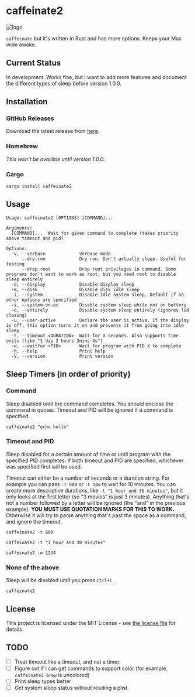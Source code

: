 # caffeinate2

![logo](https://randomblock1.com/assets/images/caffeinate2.svg)

`caffeinate` but it's written in Rust and has more options. Keeps your Mac wide awake.

## Current Status

In development. Works fine, but I want to add more features and document the different types of sleep before version 1.0.0.

## Installation

### GitHub Releases

Download the latest release from [here](https://github.com/randomblock1/caffeinate2/releases/latest).

### Homebrew

_This won't be availible until version 1.0.0._

### Cargo

`cargo install caffeinate2`

## Usage

```plaintext
Usage: caffeinate2 [OPTIONS] [COMMAND]...

Arguments:
  [COMMAND]...  Wait for given command to complete (takes priority above timeout and pid)

Options:
  -v, --verbose             Verbose mode
      --dry-run             Dry run. Don't actually sleep. Useful for testing
      --drop-root           Drop root privileges in command. Some programs don't want to work as root, but you need root to disable sleep entirely
  -d, --display             Disable display sleep
  -m, --disk                Disable disk idle sleep
  -i, --system              Disable idle system sleep. Default if no other options are specified
  -s, --system-on-ac        Disable system sleep while not on battery
  -e, --entirely            Disable system sleep entirely (ignores lid closing)
  -u, --user-active         Declare the user is active. If the display is off, this option turns it on and prevents it from going into idle sleep
  -t, --timeout <DURATION>  Wait for X seconds. Also supports time units (like "1 day 2 hours 3mins 4s")
  -w, --waitfor <PID>       Wait for program with PID X to complete
  -h, --help                Print help
  -V, --version             Print version
```

## Sleep Timers (in order of priority)

### Command

Sleep disabled until the command completes. You should enclose the command in quotes. Timeout and PID will be ignored if a command is specified.

`caffeinate2 "echo hello"`

### Timeout and PID

Sleep disabled for a certain amount of time or until program with the specified PID completes. If both timeout and PID are specified, whichever was specified first will be used.

Timeout can either be a number of seconds or a duration string. For example you can pass `-t 600` or `-t 10m` to wait for 10 minutes. You can create more descriptive durations, like `-t "1 hour and 30 minutes"`, but it only looks at the first letter (so "3 movies" is just 3 minutes). Anything that's not a number followed by a letter will be ignored (the "and" in the previous example). **YOU MUST USE QUOTATION MARKS FOR THIS TO WORK.** Otherwise it will try to parse anything that's past the space as a command, and ignore the timeout.

`caffeinate2 -t 600`

`caffeinate2 -t "1 hour and 30 minutes"`

`caffeinate2 -w 1234`

### None of the above

Sleep will be disabled until you press `Ctrl+C`.

`caffeinate2`

## License

This project is licensed under the MIT License - see [the license file](LICENSE.txt) for details.

## TODO

- [ ] Treat timeout like a timeout, and not a timer.
- [ ] Figure out if I can get commands to support color (for example, `caffeinate2 brew` is uncolored)
- [ ] Print sleep types better
- [ ] Get system sleep status without reading a plist
